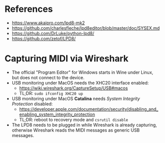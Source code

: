 # References
- https://www.akaipro.com/lpd8-mk2
- https://github.com/charlesfleche/lpd8editor/blob/master/doc/SYSEX.md
- https://github.com/DrLuke/python-lpd8/
- https://github.com/zetof/LPD8/

# Capturing MIDI via Wireshark
- The official "Program Editor" for Windows starts in Wine under Linux, but does not connect to the device.
- USB monitoring under MacOS needs the XHC20 interface enabled:
  - https://wiki.wireshark.org/CaptureSetup/USB#macos
  - TL;DR: `sudo ifconfig XHC20 up`
- USB monitoring under MacOS **Catalina** needs *System Integrity Protection* disabled:
  - https://developer.apple.com/documentation/security/disabling_and_enabling_system_integrity_protection
  - TL;DR: reboot to recovery mode and `csrutil disable`
- The LPD8 needs to be plugged in while Wireshark is already capturing, otherwise Wireshark reads the MIDI messages as generic USB messages.

